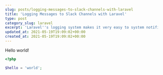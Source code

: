 ```yaml
---
slug: posts/logging-messages-to-slack-channels-with-laravel
title: 'Logging Messages to Slack Channels with Laravel'
type: post
category_slug: laravel
excerpt: 'Laravel''s logging system makes it very easy to system notifications to your company''s Slack channel.'
updated_at: 2021-05-19T19:09:02+00:00
created_at: 2021-05-19T19:09:02+00:00
---
```


Hello world!

```php
<?php

$hello = 'world';
```